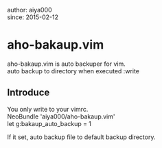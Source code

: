 author: aiya000  
since:  2015-02-12  

# aho-bakaup.vim
aho-bakaup.vim is auto backuper for vim.  
auto backup to directory when executed :write  


## Introduce
You only write to your vimrc.  
    NeoBundle 'aiya000/aho-bakaup.vim'  
    let g:bakaup_auto_backup = 1  

If it set, auto backup file to default backup directory.  
